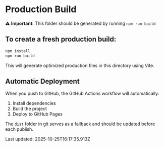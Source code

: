 # Production Build

⚠️ **Important:** This folder should be generated by running `npm run build`

## To create a fresh production build:

```bash
npm install
npm run build
```

This will generate optimized production files in this directory using Vite.

## Automatic Deployment

When you push to GitHub, the GitHub Actions workflow will automatically:
1. Install dependencies
2. Build the project
3. Deploy to GitHub Pages

The `dist` folder in git serves as a fallback and should be updated before each publish.

Last updated: 2025-10-25T16:17:35.913Z
